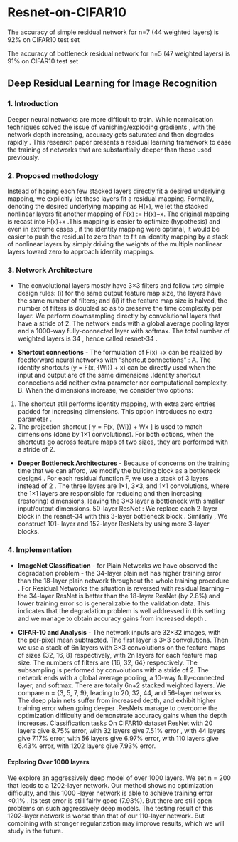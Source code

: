 # Resnet-on-CIFAR10

The accuracy of simple residual network for n=7 (44 weighted layers) is 92% on CIFAR10 test set

The accuracy of bottleneck residual network for n=5 (47 weighted layers) is 91% on CIFAR10 test set

## Deep Residual Learning for Image Recognition

### 1. Introduction 
Deeper neural networks are more difficult to train. While normalisation techniques solved the issue of vanishing/exploding gradients , with the network depth increasing, accuracy gets saturated and then degrades rapidly .
This research paper presents a residual learning framework to ease the training of networks that are substantially deeper than those used previously.

### 2. Proposed methodology 
Instead of hoping each few stacked layers directly fit a desired underlying mapping, we explicitly let these layers fit a residual mapping. Formally, denoting the desired underlying mapping as H(x), we let the stacked nonlinear layers fit another mapping of F(x) := H(x)−x. The original mapping is recast into F(x)+x .This mapping is easier to optimize (hypothesis) and even in extreme cases , if the identity mapping were optimal, it would be easier to push the residual to zero than to fit an identity mapping by a stack of nonlinear layers by simply driving the weights of the multiple nonlinear layers toward zero to approach identity mappings.

### 3. Network Architecture 
* The convolutional layers mostly have 3×3 filters and follow two simple design rules: (i) for the same output feature map size, the layers have the same number of filters; and (ii) if the feature map size is halved, the number of filters is doubled so as to preserve the time complexity per layer. We perform downsampling directly by convolutional layers that have a stride of 2. The network ends with a global average pooling layer and a 1000-way fully-connected layer with softmax. The total number of weighted layers is 34 , hence called resnet-34 .

* **Shortcut connections** - The formulation of F(x) +x can be realized by feedforward neural networks with “shortcut connections” :
A.	The identity shortcuts (y = F(x, {Wi}) + x) can be directly used when the input and output are of the same dimensions .Identity shortcut connections add neither extra parameter nor computational complexity.
B.	When the dimensions increase,  we consider two options: 
1)	The shortcut still performs identity mapping, with extra zero entries padded for increasing dimensions. This option introduces no extra parameter .
2)	The projection shortcut [ y = F(x, {Wi}) + Wx ] is used to match dimensions (done by 1×1 convolutions). For both options, when the shortcuts go across feature maps of two sizes, they are performed with a stride of 2. 


* **Deeper Bottleneck Architectures** - Because of concerns on the training time that we can afford, we modify the building block as a bottleneck design4 . For each residual function F, we use a stack of 3 layers instead of 2 . The three layers are 1×1, 3×3, and 1×1 convolutions, where the 1×1 layers are responsible for reducing and then increasing (restoring) dimensions, leaving the 3×3 layer a bottleneck with smaller input/output dimensions. 50-layer ResNet : We replace each 2-layer block in the resnet-34 with this 3-layer bottleneck block . Similarly , We construct 101- layer and 152-layer ResNets by using more 3-layer blocks.

### 4. Implementation  
* **ImageNet Classification** -  for Plain Networks we have observed the degradation problem - the 34-layer plain net has higher training error than the 18-layer plain network throughout the whole training procedure . For Residual Networks the situation is reversed with residual learning – the 34-layer ResNet is better than the 18-layer ResNet (by 2.8%) and lower training error so is generalizable to the validation data. This indicates that the degradation problem is well addressed in this setting and we manage to obtain accuracy gains from increased depth .
     
* **CIFAR-10 and Analysis** - The network inputs are 32×32 images, with the per-pixel mean subtracted. The first layer is 3×3 convolutions. Then we use a stack of 6n layers with 3×3 convolutions on the feature maps of sizes {32, 16, 8} respectively, with 2n layers for each feature map size. The numbers of filters are {16, 32, 64} respectively. The subsampling is performed by convolutions with a stride of 2. The network ends with a global average pooling, a 10-way fully-connected layer, and softmax. There are totally 6n+2 stacked weighted layers.
We compare n = {3, 5, 7, 9}, leading to 20, 32, 44, and 56-layer networks. The deep plain nets suffer from increased depth, and exhibit higher training error when going deeper .ResNets manage to overcome the optimization difficulty and demonstrate accuracy gains when the depth increases. Classification tasks On CIFAR10 dataset ResNet with 20 layers give 8.75% error, with 32 layers give 7.51% error , with 44 layers give 7.17% error, with 56 layers give 6.97% error, with 110 layers give 6.43% error, with 1202 layers give 7.93% error.


#### Exploring Over 1000 layers 
We explore an aggressively deep model of over 1000 layers. We set n = 200 that leads to a 1202-layer network. Our method shows no optimization difficulty, and this 1000 -layer network is able to achieve training error <0.1% . Its test error is still fairly good (7.93%). But there are still open problems on such aggressively deep models. The testing result of this 1202-layer network is worse than that of our 110-layer network. But combining with stronger regularization may improve results, which we will study in the future.

